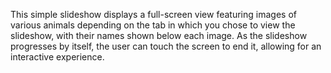 This simple slideshow displays a full-screen view featuring images of various animals depending on the tab in which you chose to view the slideshow, with their names shown below each image. As the slideshow progresses by itself, the user can touch the screen to end it, allowing for an interactive experience.
